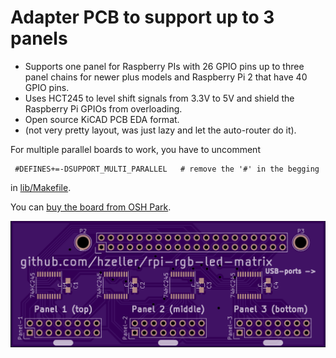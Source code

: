 Adapter PCB to support up to 3 panels
======================================

   * Supports one panel for Raspberry PIs with 26 GPIO pins up to three
     panel chains for newer plus models and Raspberry Pi 2 that have 40 GPIO pins.
   * Uses HCT245 to level shift signals from 3.3V to 5V and shield
     the Raspberry Pi GPIOs from overloading.
   * Open source KiCAD PCB EDA format.
   * (not very pretty layout, was just lazy and let the auto-router do it).

For multiple parallel boards to work, you have to uncomment

     #DEFINES+=-DSUPPORT_MULTI_PARALLEL   # remove the '#' in the begging

in [lib/Makefile](../../lib/Makefile).

You can [buy the board from OSH Park][osh-active3].

![Preview][rendering]

[rendering]: ../../img/active3-pcb.png
[osh-active3]: https://oshpark.com/shared_projects/D2hXjnYT
